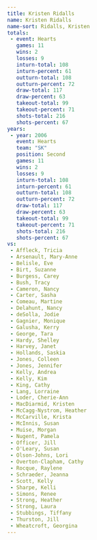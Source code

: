 ```yaml
---
title: Kristen Ridalls
name: Kristen Ridalls
name-sort: Ridalls, Kristen
totals:
 - event: Hearts
   games: 11
   wins: 2
   losses: 9
   inturn-total: 108
   inturn-percent: 61
   outturn-total: 108
   outturn-percent: 72
   draw-total: 117
   draw-percent: 63
   takeout-total: 99
   takeout-percent: 71
   shots-total: 216
   shots-percent: 67
years:
 - year: 2006
   event: Hearts
   team: "SK"
   position: Second
   games: 11
   wins: 2
   losses: 9
   inturn-total: 108
   inturn-percent: 61
   outturn-total: 108
   outturn-percent: 72
   draw-total: 117
   draw-percent: 63
   takeout-total: 99
   takeout-percent: 71
   shots-total: 216
   shots-percent: 67
vs:
 - Affleck, Tricia
 - Arsenault, Mary-Anne
 - Belisle, Eve
 - Birt, Suzanne
 - Burgess, Carey
 - Bush, Tracy
 - Cameron, Nancy
 - Carter, Sasha
 - Comeau, Martine
 - Delahunt, Nancy
 - deSolla, Jodie
 - Gagnier, Monique
 - Galusha, Kerry
 - George, Tara
 - Hardy, Shelley
 - Harvey, Janet
 - Hollands, Saskia
 - Jones, Colleen
 - Jones, Jennifer
 - Kelly, Andrea
 - Kelly, Kim
 - King, Cathy
 - Lang, Lorraine
 - Loder, Cherie-Ann
 - MacDiarmid, Kristen
 - McCagg-Nystrom, Heather
 - McCarville, Krista
 - McInnis, Susan
 - Muise, Morgan
 - Nugent, Pamela
 - Officer, Jill
 - O'Leary, Susan
 - Olson-Johns, Lori
 - Overton-Clapham, Cathy
 - Rocque, Raylene
 - Schraeder, Jeanna
 - Scott, Kelly
 - Sharpe, Kelli
 - Simons, Renee
 - Strong, Heather
 - Strong, Laura
 - Stubbings, Tiffany
 - Thurston, Jill
 - Wheatcroft, Georgina
---
```

